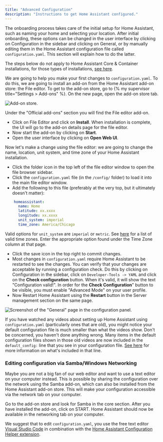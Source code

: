 ```yaml
---
title: "Advanced Configuration"
description: "Instructions to get Home Assistant configured."
---
```


The onboarding process takes care of the initial setup for Home Assistant, such as naming your home and selecting your location. After initial onboarding, these options can be changed in the user interface by clicking on Configuration in the sidebar and clicking on General, or by manually editing them in the Home Assistant configuration file called `configuration.yaml`. This section will explain how to do the latter.

<div class='note'>

The steps below do not apply to Home Assistant Core & Container installations, for those types of installations, [see here](/docs/configuration/).

</div>

We are going to help you make your first changes to `configuration.yaml`. To do this, we are going to install an add-on from the Home Assistant add-on store: the File editor. To get to the add-on store, go to {% my supervisor title="Settings > Add-ons" %}. On the new page, open the add-on store tab.

![Add-on store.](/images/hassio/screenshots/dashboard.png)

Under the "Official add-ons" section you will find the File editor add-on.

 - Click on File Editor and click on **Install**. When installation is complete, the UI will go to the add-on details page for the file editor.
 - Now start the add-on by clicking on **Start**.
 - Open the user interface by clicking on **Open Web UI**.

Now let's make a change using the file editor: we are going to change the name, location, unit system, and time zone of your Home Assistant installation.

 - Click the folder icon in the top left of the file editor window to open the file browser sidebar.
 - Click the `configuration.yaml` file (in the `/config/` folder) to load it into the main file editor window.
 - Add the following to this file (preferably at the very top, but it ultimately doesn't matter):
 ```yaml
     homeassistant:
       name: Home
       latitude: xx.xxxx
       longitude: xx.xxxx
       unit_system: imperial
       time_zone: America/Chicago
  ```
<div class='note'>
 
  Valid options for `unit_system` are `imperial` or `metric`. See [here](https://timezonedb.com/time-zones) for a list of valid time zones. Enter the appropriate option found under the Time Zone column at that page.

</div>

 - Click the save icon in the top right to commit changes.
 - Most changes in `configuration.yaml` require Home Assistant to be restarted to see the changes. You can verify that your changes are acceptable by running a configuration check. Do this by clicking on Configuration in the sidebar, click on `Developer-Tools -> YAML` and click on the **Check configuration** button. When it's valid, it will show the text "Configuration valid!". In order for the **Check Configuration**" button to be visible, you must enable "Advanced Mode" on your user profile.
 - Now Restart Home Assistant using the **Restart** button in the Server management section on the same page.

![Screenshot of the "General" page in the configuration panel.](/images/screenshots/configuration-validation.png)

<div class='note'>

  If you have watched any videos about setting up Home Assistant using `configuration.yaml` (particularly ones that are old), you might notice your default configuration file is much smaller than what the videos show. Don't be concerned, you haven't done anything wrong. Many items in the default configuration files shown in those old videos are now included in the `default_config:` line that you see in your configuration file. [See here](/integrations/default_config/) for more information on what's included in that line.

</div>

### Editing configuration via Samba/Windows Networking

Maybe you are not a big fan of our web editor and want to use a text editor on your computer instead. This is possible by sharing the configuration over the network using the Samba add-on, which can also be installed from the Home Assistant add-on store. This will make your configuration accessible via the network tab on your computer.

Go to the add-on store and look for Samba in the core section. After you have installed the add-on, click on START. Home Assistant should now be available in the networking tab on your computer.

We suggest that to edit `configuration.yaml`, you use the free text editor [Visual Studio Code](https://code.visualstudio.com/) in combination with the [Home Assistant Configuration Helper extension](https://marketplace.visualstudio.com/items?itemName=keesschollaart.vscode-home-assistant).
